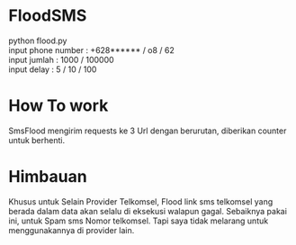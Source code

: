 # FloodSMS

python flood.py<br>
input phone number : +628****** / o8 / 62<br>
input jumlah : 1000 / 100000<br>
input delay : 5 / 10 / 100<br>

# How To work

SmsFlood mengirim requests ke 3 Url dengan berurutan, diberikan counter untuk berhenti.


# Himbauan

Khusus untuk Selain Provider Telkomsel, Flood link sms telkomsel yang berada dalam data akan selalu di eksekusi walapun gagal.
Sebaiknya pakai ini, untuk Spam sms Nomor telkomsel. Tapi saya tidak melarang untuk menggunakannya di provider lain.
